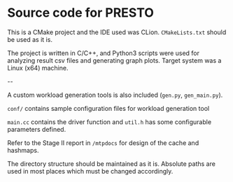 # Source code for PRESTO

This is a CMake project and the IDE used was CLion. `CMakeLists.txt` should be used as it is.


The project is written in C/C++, and Python3 scripts were used for analyzing result csv files and generating graph plots. Target system was a Linux (x64) machine.

--

A custom workload generation tools is also included (`gen.py`, `gen_main.py`).

`conf/` contains sample configuration files for workload generation tool

`main.cc` contains the driver function and `util.h` has some configurable parameters defined.

Refer to the Stage II report in `/mtpdocs` for design of the cache and hashmaps.

The directory structure should be maintained as it is. Absolute paths are used in most places which must be changed accordingly.
